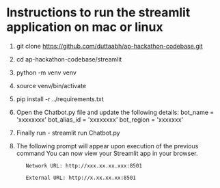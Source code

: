 # Instructions to run the streamlit application on mac or linux
1. git clone https://github.com/duttaabh/ap-hackathon-codebase.git
2. cd ap-hackathon-codebase/streamlit
3. python -m venv venv
4. source venv/bin/activate
5. pip install -r ../requirements.txt
6. Open the Chatbot.py file and update the following details:
      bot_name = 'xxxxxxxx'
      bot_alias_id = 'xxxxxxxx'
      bot_region = 'xxxxxxx'
7. Finally run - streamlit run Chatbot.py
8. The following prompt will appear upon execution of the previous command
      You can now view your Streamlit app in your browser.

          Network URL: http://xxx.xx.xx.xxx:8501

          External URL: http://x.xx.xx.xx:8501
